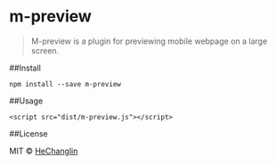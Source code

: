 # m-preview

> M-preview is a plugin for previewing mobile webpage on a large screen.

##Install

    npm install --save m-preview

##Usage

    <script src="dist/m-preview.js"></script>

##License

MIT © [HeChanglin](mailto://907953320@qq.com)